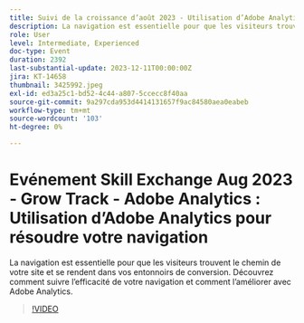 ```yaml
---
title: Suivi de la croissance d’août 2023 - Utilisation d’Adobe Analytics pour résoudre votre navigation
description: La navigation est essentielle pour que les visiteurs trouvent le chemin de votre site et se rendent dans vos entonnoirs de conversion. Découvrez comment suivre l’efficacité de votre navigation et comment l’améliorer avec Adobe Analytics.
role: User
level: Intermediate, Experienced
doc-type: Event
duration: 2392
last-substantial-update: 2023-12-11T00:00:00Z
jira: KT-14658
thumbnail: 3425992.jpeg
exl-id: ed3a25c1-bd52-4c44-a807-5ccecc8f40aa
source-git-commit: 9a297cda953d4414131657f9ac84580aea0eabeb
workflow-type: tm+mt
source-wordcount: '103'
ht-degree: 0%

---
```


# Evénement Skill Exchange Aug 2023 - Grow Track - Adobe Analytics : Utilisation d’Adobe Analytics pour résoudre votre navigation

La navigation est essentielle pour que les visiteurs trouvent le chemin de votre site et se rendent dans vos entonnoirs de conversion. Découvrez comment suivre l’efficacité de votre navigation et comment l’améliorer avec Adobe Analytics.

>[!VIDEO](https://video.tv.adobe.com/v/3425992/?learn=on)

